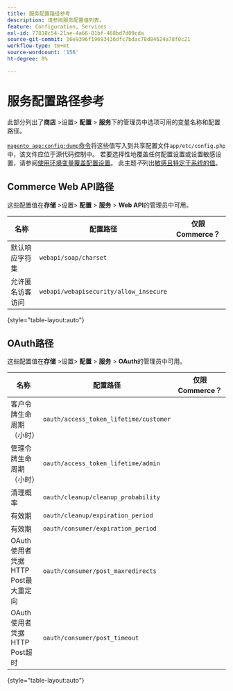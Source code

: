 ```yaml
---
title: 服务配置路径参考
description: 请参阅服务配置值列表。
feature: Configuration, Services
exl-id: 77818c54-21ae-4a66-81bf-468bd7d09cda
source-git-commit: 16e9396f19693436dfc7bdac78d84624a78f0c21
workflow-type: tm+mt
source-wordcount: '156'
ht-degree: 0%

---
```


# 服务配置路径参考

此部分列出了&#x200B;**商店** >设置> **配置** > **服务**&#x200B;下的管理员中选项可用的变量名称和配置路径。

[`magento app:config:dump`命令](../cli/export-configuration.md)将这些值写入到共享配置文件`app/etc/config.php`中，该文件应位于源代码控制中。 若要选择性地覆盖任何配置设置或设置敏感设置，请参阅[使用环境变量覆盖配置设置](override-config-settings.md#environment-variables)。 此主题&#x200B;_不_&#x200B;列出[敏感且特定于系统的值](config-reference-sens.md)。

## Commerce Web API路径

这些配置值在&#x200B;**存储** >设置> **配置** > **服务** > **Web API**&#x200B;的管理员中可用。

| 名称 | 配置路径 | 仅限Commerce？ |
|--------------|--------------|--------------|
| 默认响应字符集 | `webapi/soap/charset` | <!-- ![Not Commerce-only](/help/assets/configuration/red-x.png) --> |
| 允许匿名访客访问 | `webapi/webapisecurity/allow_insecure` | <!-- ![Not Commerce-only](/help/assets/configuration/red-x.png) --> |

{style="table-layout:auto"}

## OAuth路径

这些配置值在&#x200B;**存储** >设置> **配置** > **服务** > **OAuth**&#x200B;的管理员中可用。

| 名称 | 配置路径 | 仅限Commerce？ |
|--------------|--------------|--------------|
| 客户令牌生命周期（小时） | `oauth/access_token_lifetime/customer` | <!-- ![Not Commerce-only](/help/assets/configuration/red-x.png) --> |
| 管理令牌生命周期（小时） | `oauth/access_token_lifetime/admin` | <!-- ![Not Commerce-only](/help/assets/configuration/red-x.png) --> |
| 清理概率 | `oauth/cleanup/cleanup_probability` | <!-- ![Not Commerce-only](/help/assets/configuration/red-x.png) --> |
| 有效期 | `oauth/cleanup/expiration_period` | <!-- ![Not Commerce-only](/help/assets/configuration/red-x.png) --> |
| 有效期 | `oauth/consumer/expiration_period` | <!-- ![Not Commerce-only](/help/assets/configuration/red-x.png) --> |
| OAuth使用者凭据HTTP Post最大重定向 | `oauth/consumer/post_maxredirects` | <!-- ![Not Commerce-only](/help/assets/configuration/red-x.png) --> |
| OAuth使用者凭据HTTP Post超时 | `oauth/consumer/post_timeout` | <!-- ![Not Commerce-only](/help/assets/configuration/red-x.png) --> |

{style="table-layout:auto"}
